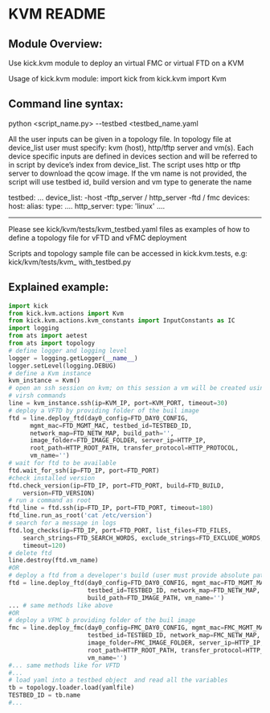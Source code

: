 KVM README
==========

Module Overview:
----------------

Use kick.kvm module to deploy an virtual FMC or virtual FTD on a KVM

Usage of kick.kvm module:
import kick
from kick.kvm import Kvm

Command line syntax:
------------------------------------------------------------------------

python <script_name.py> --testbed <testbed_name.yaml

All the user inputs can be given in a topology file.
In topology file at device_list user must specify: kvm (host),
http/tftp server and vm(s).
Each device specific inputs are defined in devices section and will be
referred to in script by device’s index from device_list.
The script uses http or tftp server to download the qcow image.
If the vm name is not provided, the script will use testbed id, build
version and vm type to generate the name

testbed:
...
     device_list:
         -host
         -tftp_server / http_server
         -ftd / fmc
devices:
      host:
                alias:
                type:
      ....
      http_server:
                type: 'linux'
      ....

------------------------------------------------------------------------
Please see kick/kvm/tests/kvm_testbed.yaml files as examples of how to
define a topology file for vFTD and vFMC deployment

Scripts and topology sample file can be accessed in kick.kvm.tests,
e.g: kick/kvm/tests/kvm_ with_testbed.py

Explained example:
------------------------------------------------------------------------

```python
import kick
from kick.kvm.actions import Kvm
from kick.kvm.actions.kvm_constants import InputConstants as IC
import logging
from ats import aetest
from ats import topology
# define logger and logging level
logger = logging.getLogger(__name__)
logger.setLevel(logging.DEBUG)
# define a Kvm instance
kvm_instance = Kvm()
# open an ssh session on kvm; on this session a vm will be created using
# virsh commands
line = kvm_instance.ssh(ip=KVM_IP, port=KVM_PORT, timeout=30)
# deploy a VFTD by providing folder of the buil image
ftd = line.deploy_ftd(day0_config=FTD_DAY0_CONFIG,
      mgmt_mac=FTD_MGMT_MAC, testbed_id=TESTBED_ID,
      network_map=FTD_NETW_MAP, build_path='',
      image_folder=FTD_IMAGE_FOLDER, server_ip=HTTP_IP,
      root_path=HTTP_ROOT_PATH, transfer_protocol=HTTP_PROTOCOL,
      vm_name='')
# wait for ftd to be available
ftd.wait_for_ssh(ip=FTD_IP, port=FTD_PORT)
#check installed version
ftd.check_version(ip=FTD_IP, port=FTD_PORT, build=FTD_BUILD,
    version=FTD_VERSION)
# run a command as root
ftd_line = ftd.ssh(ip=FTD_IP, port=FTD_PORT, timeout=180)
ftd_line.run_as_root('cat /etc/version')
# search for a message in logs
ftd.log_checks(ip=FTD_IP, port=FTD_PORT, list_files=FTD_FILES,
    search_strings=FTD_SEARCH_WORDS, exclude_strings=FTD_EXCLUDE_WORDS,
    timeout=120)
# delete ftd
line.destroy(ftd.vm_name)
#OR
# deploy a ftd from a developer's build (user must provide absolute path)
ftd = line.deploy_ftd(day0_config=FTD_DAY0_CONFIG, mgmt_mac=FTD_MGMT_MAC,
                      testbed_id=TESTBED_ID, network_map=FTD_NETW_MAP,
                      build_path=FTD_IMAGE_PATH, vm_name='')
... # same methods like above
#OR
# deploy a VFMC b providing folder of the buil image
fmc = line.deploy_fmc(day0_config=FMC_DAY0_CONFIG, mgmt_mac=FMC_MGMT_MAC,
                      testbed_id=TESTBED_ID, network_map=FMC_NETW_MAP,
                      image_folder=FMC_IMAGE_FOLDER, server_ip=HTTP_IP,
                      root_path=HTTP_ROOT_PATH, transfer_protocol=HTTP_PROTOCOL,
                      vm_name='')
#... same methods like for VFTD
#...
# load yaml into a testbed object  and read all the variables
tb = topology.loader.load(yamlfile)
TESTBED_ID = tb.name
#...
```
